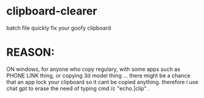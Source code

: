 # clipboard-clearer
batch file quickly fix your goofy clipboard
# REASON:
ON windows, for anyone who copy regulary, with some apps such as PHONE LINK thing, or copying 3d model thing ... there might be a chance that an app lock your clipboard so it cant be copied anything. therefore i use chat gpt to erase the need of typing cmd /c "echo.|clip" .
